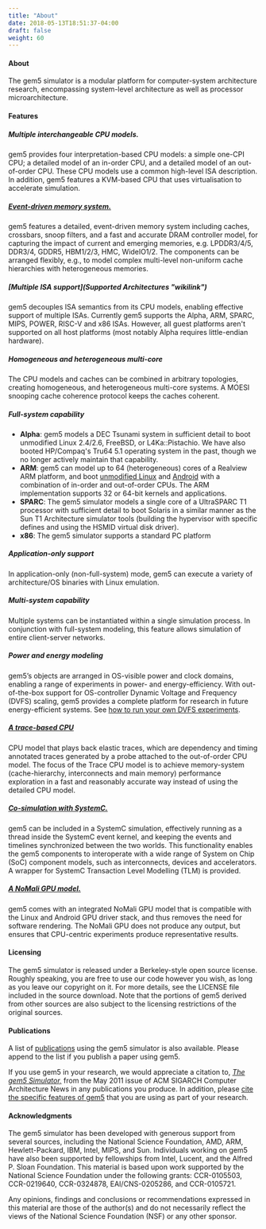 ```yaml
---
title: "About"
date: 2018-05-13T18:51:37-04:00
draft: false
weight: 60
---
```


#### About
The gem5 simulator is a modular platform for computer-system
architecture research, encompassing system-level architecture as
well as processor microarchitecture.

#### Features
##### Multiple interchangeable CPU models.
gem5 provides four interpretation-based CPU models: a simple one-CPI CPU; a
detailed model of an in-order CPU, and a detailed model of an out-of-order CPU.
These CPU models use a common high-level ISA description. In addition, gem5
features a KVM-based CPU that uses virtualisation to accelerate simulation.

##### [Event-driven memory system.](Media:2015_ws_02_hansson_gem5_workshop_2015.pdf "wikilink")
gem5 features a detailed, event-driven memory system including caches,
crossbars, snoop filters, and a fast and accurate DRAM controller model, for
capturing the impact of current and emerging memories, e.g. LPDDR3/4/5, DDR3/4,
GDDR5, HBM1/2/3, HMC, WideIO1/2.  The components can be arranged flexibly,
e.g., to model complex multi-level non-uniform cache hierarchies with
heterogeneous memories.

##### [Multiple ISA support](Supported Architectures "wikilink")
gem5 decouples ISA semantics from its CPU models, enabling effective support
of multiple ISAs. Currently gem5 supports the Alpha, ARM, SPARC, MIPS, POWER,
RISC-V and x86 ISAs. However, all guest platforms aren't
supported on all host platforms (most notably Alpha requires
little-endian hardware). 

##### Homogeneous and heterogeneous multi-core
The CPU models and caches can be combined in arbitrary topologies, creating
homogeneous, and heterogeneous multi-core systems. A MOESI snooping cache
coherence protocol keeps the caches coherent.

##### Full-system capability
  - **Alpha**: gem5 models a DEC Tsunami system in sufficient detail
        to boot unmodified Linux 2.4/2.6, FreeBSD, or L4Ka::Pistachio.
        We have also booted HP/Compaq's Tru64 5.1 operating system in
        the past, though we no longer actively maintain that capability.
  - **ARM**: gem5 can model up to 64 (heterogeneous) cores of a
        Realview ARM platform, and boot [unmodified
        Linux](ARM_Linux_Kernel "wikilink") and
        [Android](Android_Marshmallow "wikilink") with a combination of
        in-order and out-of-order CPUs. The ARM implementation supports
        32 or 64-bit kernels and applications.
  - **SPARC**: The gem5 simulator models a single core of a
        UltraSPARC T1 processor with sufficient detail to boot Solaris
        in a similar manner as the Sun T1 Architecture simulator tools
        (building the hypervisor with specific defines and using the
        HSMID virtual disk driver).
  - **x86**: The gem5 simulator supports a standard PC platform

##### Application-only support
In application-only (non-full-system) mode, gem5 can execute a variety of
architecture/OS binaries with Linux emulation.

##### Multi-system capability
Multiple systems can be instantiated within a single simulation process. In
conjunction with full-system modeling, this feature allows simulation of entire
client-server networks.

##### Power and energy modeling
gem5’s objects are arranged in OS-visible power and clock domains, enabling a
range of experiments in power- and energy-efficiency. With out-of-the-box
support for OS-controller Dynamic Voltage and Frequency (DVFS) scaling, gem5
provides a complete platform for research in future energy-efficient systems.
See [how to run your own DVFS experiments](Running_gem5#Experimenting_with_DVFS
"wikilink").


##### [A trace-based CPU](TraceCPU "wikilink")
CPU model that plays back elastic traces, which are dependency and timing
annotated traces generated by a probe attached to the out-of-order CPU model.
The focus of the Trace CPU model is to achieve memory-system (cache-hierarchy,
interconnects and main memory) performance exploration in a fast and reasonably
accurate way instead of using the detailed CPU model.

##### [Co-simulation with SystemC.](Media:2015_ws_09_2015-06-14_Gem5_ISCA.pptx "wikilink")
gem5 can be included in a SystemC simulation, effectively running as a
thread inside the SystemC event kernel, and keeping the events and timelines
synchronized between the two worlds. This functionality enables the gem5
components to interoperate with a wide range of System on Chip (SoC) component
models, such as interconnects, devices and accelerators. A wrapper for SystemC
Transaction Level Modelling (TLM) is provided.

##### [A NoMali GPU model.](Media:2015_ws_04_ISCA_2015_NoMali.pdf "wikilink")
gem5 comes with an integrated NoMali GPU model that is compatible with the
Linux and Android GPU driver stack, and thus removes the need for software
rendering. The NoMali GPU does not produce any output, but ensures that
CPU-centric experiments produce representative results.


#### Licensing
The gem5 simulator is released under a Berkeley-style open source license.
Roughly speaking, you are free to use our code however you wish, as long as you
leave our copyright on it. For more details, see the LICENSE file included in
the source download. Note that the portions of gem5 derived from other sources
are also subject to the licensing restrictions of the original sources.


#### Publications
A list of [publications](publications "wikilink") using the gem5
simulator is also available. Please append to the list if you publish a
paper using gem5.

If you use gem5 in your research, we would appreciate a citation to,
[*The gem5 Simulator,*](http://dx.doi.org/10.1145/2024716.2024718) from
the May 2011 issue of ACM SIGARCH Computer Architecture News in any
publications you produce. In addition, please [cite the specific
features of gem5](Publications "wikilink") that you are using as part of
your research.

#### Acknowledgments

The gem5 simulator has been developed with generous support from several
sources, including the National Science Foundation, AMD, ARM,
Hewlett-Packard, IBM, Intel, MIPS, and Sun. Individuals working on gem5
have also been supported by fellowships from Intel, Lucent, and the
Alfred P. Sloan Foundation. This material is based upon work supported
by the National Science Foundation under the following grants:
CCR-0105503, CCR-0219640, CCR-0324878, EAI/CNS-0205286, and CCR-0105721.

Any opinions, findings and conclusions or recommendations expressed in
this material are those of the author(s) and do not necessarily reflect
the views of the National Science Foundation (NSF) or any other sponsor.

